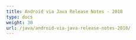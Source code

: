 ```yaml
---
title: Android via Java Release Notes - 2018
type: docs
weight: 30
url: /java/android-via-java-release-notes-2018/
---
```


